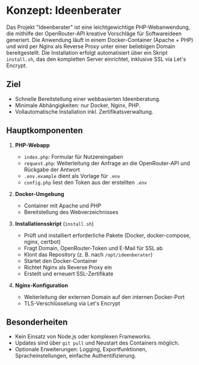 # Konzept: Ideenberater

Das Projekt "Ideenberater" ist eine leichtgewichtige PHP-Webanwendung, die
mithilfe der OpenRouter-API kreative Vorschläge für Softwareideen generiert.
Die Anwendung läuft in einem Docker-Container (Apache + PHP) und wird per
Nginx als Reverse Proxy unter einer beliebigen Domain bereitgestellt. Die
Installation erfolgt automatisiert über ein Skript `install.sh`, das den
kompletten Server einrichtet, inklusive SSL via Let's Encrypt.

## Ziel
* Schnelle Bereitstellung einer webbasierten Ideenberatung.
* Minimale Abhängigkeiten: nur Docker, Nginx, PHP.
* Vollautomatische Installation inkl. Zertifikatsverwaltung.

## Hauptkomponenten
1. **PHP-Webapp**
   - `index.php`: Formular für Nutzereingaben
   - `request.php`: Weiterleitung der Anfrage an die OpenRouter-API und
     Rückgabe der Antwort
   - `.env.example` dient als Vorlage für `.env`
   - `config.php` liest den Token aus der erstellten `.env`

2. **Docker-Umgebung**
   - Container mit Apache und PHP
   - Bereitstellung des Webverzeichnisses

3. **Installationsskript** (`install.sh`)
   - Prüft und installiert erforderliche Pakete (Docker, docker-compose,
     nginx, certbot)
   - Fragt Domain, OpenRouter-Token und E-Mail für SSL ab
   - Klont das Repository (z. B. nach `/opt/ideenberater`)
   - Startet den Docker-Container
   - Richtet Nginx als Reverse Proxy ein
   - Erstellt und erneuert SSL-Zertifikate

4. **Nginx-Konfiguration**
   - Weiterleitung der externen Domain auf den internen Docker-Port
   - TLS-Verschlüsselung via Let's Encrypt

## Besonderheiten
* Kein Einsatz von Node.js oder komplexen Frameworks.
* Updates sind über `git pull` und Neustart des Containers möglich.
* Optionale Erweiterungen: Logging, Exportfunktionen, Spracheinstellungen,
  einfache Authentifizierung.

